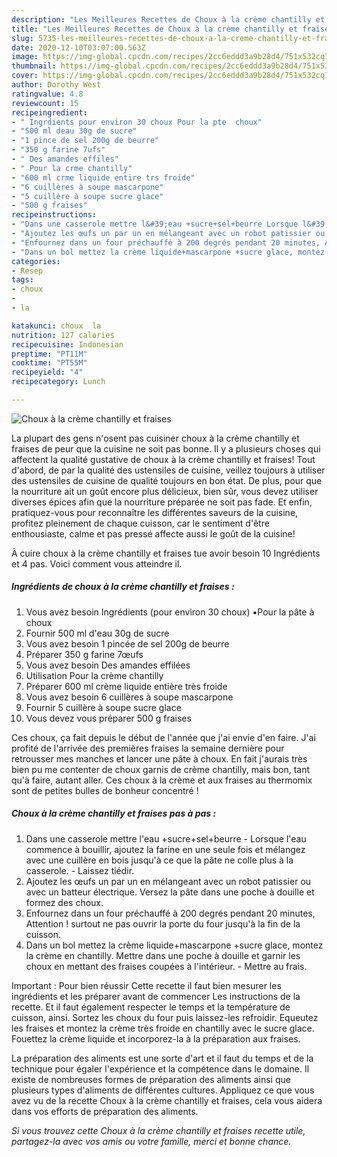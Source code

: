```yaml
---
description: "Les Meilleures Recettes de Choux à la crème chantilly et fraises"
title: "Les Meilleures Recettes de Choux à la crème chantilly et fraises"
slug: 5735-les-meilleures-recettes-de-choux-a-la-creme-chantilly-et-fraises
date: 2020-12-10T03:07:00.563Z
image: https://img-global.cpcdn.com/recipes/2cc6eddd3a9b28d4/751x532cq70/choux-a-la-creme-chantilly-et-fraises-photo-principale-de-la-recette.jpg
thumbnail: https://img-global.cpcdn.com/recipes/2cc6eddd3a9b28d4/751x532cq70/choux-a-la-creme-chantilly-et-fraises-photo-principale-de-la-recette.jpg
cover: https://img-global.cpcdn.com/recipes/2cc6eddd3a9b28d4/751x532cq70/choux-a-la-creme-chantilly-et-fraises-photo-principale-de-la-recette.jpg
author: Dorothy West
ratingvalue: 4.8
reviewcount: 15
recipeingredient:
- " Ingrdients pour environ 30 choux Pour la pte  choux"
- "500 ml deau 30g de sucre"
- "1 pince de sel 200g de beurre"
- "350 g farine 7ufs"
- " Des amandes effiles"
- " Pour la crme chantilly"
- "600 ml crme liquide entire trs froide"
- "6 cuillères à soupe mascarpone"
- "5 cuillère à soupe sucre glace"
- "500 g fraises"
recipeinstructions:
- "Dans une casserole mettre l&#39;eau +sucre+sel+beurre Lorsque l&#39;eau commence à bouillir, ajoutez la farine en une seule fois et mélangez avec une cuillère en bois jusqu&#39;à ce que la pâte ne colle plus à la casserole. Laissez tiédir."
- "Ajoutez les œufs un par un en mélangeant avec un robot patissier ou avec un batteur électrique. Versez la pâte dans une poche à douille et formez des choux."
- "Enfournez dans un four préchauffé à 200 degrés pendant 20 minutes, Attention ! surtout ne pas ouvrir la porte du four jusqu&#39;à la fin de la cuisson."
- "Dans un bol mettez la crème liquide+mascarpone +sucre glace, montez la crème en chantilly. Mettre dans une poche à douille et garnir les choux en mettant des fraises coupées à l&#39;intérieur. Mettre au frais."
categories:
- Resep
tags:
- choux
- 
- la

katakunci: choux  la 
nutrition: 127 calories
recipecuisine: Indonesian
preptime: "PT11M"
cooktime: "PT55M"
recipeyield: "4"
recipecategory: Lunch

---
```



![Choux à la crème chantilly et fraises](https://img-global.cpcdn.com/recipes/2cc6eddd3a9b28d4/751x532cq70/choux-a-la-creme-chantilly-et-fraises-photo-principale-de-la-recette.jpg)

La plupart des gens n'osent pas cuisiner choux à la crème chantilly et fraises de peur que la cuisine ne soit pas bonne. Il y a plusieurs choses qui affectent la qualité gustative de choux à la crème chantilly et fraises! Tout d'abord, de par la qualité des ustensiles de cuisine, veillez toujours à utiliser des ustensiles de cuisine de qualité toujours en bon état. De plus, pour que la nourriture ait un goût encore plus délicieux, bien sûr, vous devez utiliser diverses épices afin que la nourriture préparée ne soit pas fade. Et enfin, pratiquez-vous pour reconnaître les différentes saveurs de la cuisine, profitez pleinement de chaque cuisson, car le sentiment d'être enthousiaste, calme et pas pressé affecte aussi le goût de la cuisine!

<!--inarticleads1-->

À cuire choux à la crème chantilly et fraises tue avoir besoin 10 Ingrédients et 4 pas. Voici comment vous atteindre il.

##### Ingrédients de choux à la crème chantilly et fraises :

1. Vous avez besoin  Ingrédients (pour environ 30 choux) ▪️Pour la pâte à choux
1. Fournir 500 ml d&#39;eau 30g de sucre
1. Vous avez besoin 1 pincée de sel 200g de beurre
1. Préparer 350 g farine 7œufs
1. Vous avez besoin  Des amandes effilées
1. Utilisation  Pour la crème chantilly
1. Préparer 600 ml crème liquide entière très froide
1. Vous avez besoin 6 cuillères à soupe mascarpone
1. Fournir 5 cuillère à soupe sucre glace
1. Vous devez vous préparer 500 g fraises


Ces choux, ça fait depuis le début de l&#39;année que j&#39;ai envie d&#39;en faire. J&#39;ai profité de l&#39;arrivée des premières fraises la semaine dernière pour retrousser mes manches et lancer une pâte à choux. En fait j&#39;aurais très bien pu me contenter de choux garnis de crème chantilly, mais bon, tant qu&#39;à faire, autant aller. Ces choux à la crème et aux fraises au thermomix sont de petites bulles de bonheur concentré ! 

<!--inarticleads2-->

##### Choux à la crème chantilly et fraises pas à pas :

1. Dans une casserole mettre l&#39;eau +sucre+sel+beurre - Lorsque l&#39;eau commence à bouillir, ajoutez la farine en une seule fois et mélangez avec une cuillère en bois jusqu&#39;à ce que la pâte ne colle plus à la casserole. - Laissez tiédir.
1. Ajoutez les œufs un par un en mélangeant avec un robot patissier ou avec un batteur électrique. Versez la pâte dans une poche à douille et formez des choux.
1. Enfournez dans un four préchauffé à 200 degrés pendant 20 minutes, Attention ! surtout ne pas ouvrir la porte du four jusqu&#39;à la fin de la cuisson.
1. Dans un bol mettez la crème liquide+mascarpone +sucre glace, montez la crème en chantilly. Mettre dans une poche à douille et garnir les choux en mettant des fraises coupées à l&#39;intérieur. - Mettre au frais.


Important : Pour bien réussir Cette recette il faut bien mesurer les ingrédients et les préparer avant de commencer Les instructions de la recette. Et il faut également respecter le temps et la température de cuisson, ainsi. Sortez les choux du four puis laissez-les refroidir. Equeutez les fraises et montez la crème très froide en chantilly avec le sucre glace. Fouettez la crème liquide et incorporez-la à la préparation aux fraises. 

<!--inarticleads1-->

<p>
La préparation des aliments est une sorte d'art et il faut du temps et de la technique pour égaler l'expérience et la compétence dans le domaine. Il existe de nombreuses formes de préparation des aliments ainsi que plusieurs types d'aliments de différentes cultures. Appliquez ce que vous avez vu de la recette Choux à la crème chantilly et fraises, cela vous aidera dans vos efforts de préparation des aliments.
</p>

<p>
<i>Si vous trouvez cette Choux à la crème chantilly et fraises recette utile, partagez-la avec vos amis ou votre famille, merci et bonne chance.</i>
</p>
